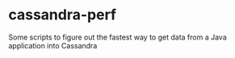 cassandra-perf
==============

Some scripts to figure out the fastest way to get data from a Java application into Cassandra
